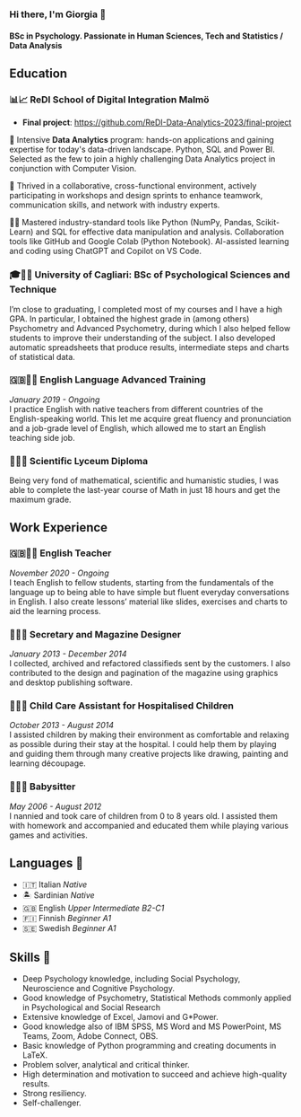 ### Hi there, I'm Giorgia 👋
#### BSc in Psychology. Passionate in Human Sciences, Tech and Statistics / Data Analysis

## Education

### 📊📈 ReDI School of Digital Integration Malmö 
* **Final project**: https://github.com/ReDI-Data-Analytics-2023/final-project
  
🚀 Intensive **Data Analytics** program: hands-on applications and gaining expertise for today's data-driven landscape. Python, SQL and Power BI. Selected as the few to join a highly challenging Data Analytics project in conjunction with Computer Vision. 

🤝 Thrived in a collaborative, cross-functional environment, actively participating in workshops and design sprints to enhance teamwork, communication skills, and network with industry experts.

👩‍💻 Mastered industry-standard tools like Python (NumPy, Pandas, Scikit-Learn) and SQL for effective data manipulation and analysis. Collaboration tools like GitHub and Google Colab (Python Notebook). AI-assisted learning and coding using ChatGPT and Copilot on VS Code.

### 🎓💁‍♀ University of Cagliari: BSc of Psychological Sciences and Technique
I’m close to graduating, I completed most of my courses and I have a high GPA. In particular, I obtained the highest grade in (among others) Psychometry and Advanced Psychometry, during which I also helped fellow students to improve their understanding of the subject. I also developed automatic spreadsheets that produce results, intermediate steps and charts of statistical data.

### 🇬🇧👩‍🏫 English Language Advanced Training 
*January 2019 - Ongoing*<br>
I practice English with native teachers from different countries of the English-speaking world. This let me acquire great fluency and pronunciation and a job-grade level of English, which allowed me to start an English teaching side job.

### 📜👩‍🔬 Scientific Lyceum Diploma 
Being very fond of mathematical, scientific and humanistic studies, I was able to complete the last-year course of Math in just 18 hours and get the maximum grade.

## Work Experience
### 🇬🇧👩‍🏫 English Teacher 
*November 2020 - Ongoing*<br>
I teach English to fellow students, starting from the fundamentals of the language up to being able to have simple but fluent everyday conversations in English. I also create lessons’ material like slides, exercises and charts to aid the learning process.

### 👩‍💻📖 Secretary and Magazine Designer 
*January 2013 - December 2014*<br>
I collected, archived and refactored classifieds sent by the customers. I also contributed to the design and pagination of the magazine using graphics and desktop publishing software. 

### 👩‍🍼🤕 Child Care Assistant for Hospitalised Children 
*October 2013 - August 2014*<br>
I assisted children by making their environment as comfortable and relaxing as possible during their stay at the hospital. I could help them by playing and guiding them through many creative projects like drawing, painting and learning découpage.

### 👩‍🍼🧸 Babysitter 
*May 2006 - August 2012*<br>
I nannied and took care of children from 0 to 8 years old. I assisted them with homework and accompanied and educated them while playing various games and activities.

## Languages 💬
 - 🇮🇹 Italian *Native*
 - 🏝️ Sardinian *Native*
 - 🇬🇧 English *Upper Intermediate B2-C1*
 - 🇫🇮 Finnish *Beginner A1*
 - 🇸🇪 Swedish *Beginner A1*

## Skills 🤹
 - Deep Psychology knowledge, including Social Psychology, Neuroscience and Cognitive Psychology.
 - Good knowledge of Psychometry, Statistical Methods commonly applied in Psychological and Social Research
 - Extensive knowledge of Excel, Jamovi and G*Power.
 - Good knowledge also of IBM SPSS, MS Word and MS PowerPoint, MS Teams, Zoom, Adobe Connect, OBS.
 - Basic knowledge of Python programming and creating documents in LaTeX.
 - Problem solver, analytical and critical thinker.
 - High determination and motivation to succeed and achieve high-quality results.
 - Strong resiliency.
 - Self-challenger.




<!--
**fgiorgia/fgiorgia** is a ✨ _special_ ✨ repository because its `README.md` (this file) appears on your GitHub profile.

Here are some ideas to get you started:

- 🔭 I’m currently working on ...
- 🌱 I’m currently learning ...
- 👯 I’m looking to collaborate on ...
- 🤔 I’m looking for help with ...
- 💬 Ask me about ...
- 📫 How to reach me: ...
- 😄 Pronouns: ...
- ⚡ Fun fact: ...
-->
